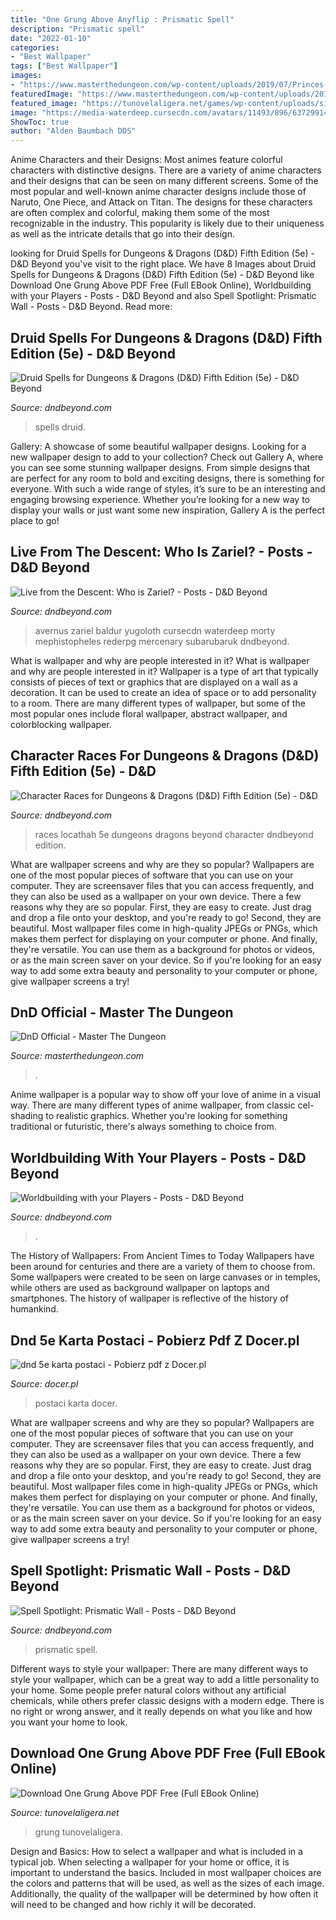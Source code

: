 ```yaml
---
title: "One Grung Above Anyflip : Prismatic Spell"
description: "Prismatic spell"
date: "2022-01-10"
categories:
- "Best Wallpaper"
tags: ["Best Wallpaper"]
images:
- "https://www.masterthedungeon.com/wp-content/uploads/2019/07/Princes-of-the-Apocalypse-768x1004.jpg"
featuredImage: "https://www.masterthedungeon.com/wp-content/uploads/2019/07/Princes-of-the-Apocalypse-768x1004.jpg"
featured_image: "https://tunovelaligera.net/games/wp-content/uploads/sites/4/2021/05/One-Grung-Above-768x1006.jpeg"
image: "https://media-waterdeep.cursecdn.com/avatars/11493/896/637299144356923067.png"
ShowToc: true
author: "Alden Baumbach DDS"
---
```



Anime Characters and their Designs: Most animes feature colorful characters with distinctive designs.
There are a variety of anime characters and their designs that can be seen on many different screens. Some of the most popular and well-known anime character designs include those of Naruto, One Piece, and Attack on Titan. The designs for these characters are often complex and colorful, making them some of the most recognizable in the industry. This popularity is likely due to their uniqueness as well as the intricate details that go into their design.

	

		
looking for Druid Spells for Dungeons &amp; Dragons (D&amp;D) Fifth Edition (5e) - D&amp;D Beyond you've visit to the right place. We have 8 Images about Druid Spells for Dungeons &amp; Dragons (D&amp;D) Fifth Edition (5e) - D&amp;D Beyond like Download One Grung Above PDF Free (Full EBook Online), Worldbuilding with your Players - Posts - D&amp;D Beyond and also Spell Spotlight: Prismatic Wall - Posts - D&amp;D Beyond. Read more:
		
    
## Druid Spells For Dungeons &amp; Dragons (D&amp;D) Fifth Edition (5e) - D&amp;D Beyond

<img loading=lazy src="https://www.dndbeyond.com/content/1-0-1562-0/skins/waterdeep/images/og-images/og-spells.png" onerror="this.onerror=null;this.src='https://tse2.mm.bing.net/th?id=OIP.ypqOTUrVspF7--H3IoDM7gHaD4&amp;pid=15.1';" alt="Druid Spells for Dungeons &amp; Dragons (D&amp;D) Fifth Edition (5e) - D&amp;D Beyond">

_Source: dndbeyond.com_

>spells druid. 

	

Gallery: A showcase of some beautiful wallpaper designs.
Looking for a new wallpaper design to add to your collection? Check out Gallery A, where you can see some stunning wallpaper designs. From simple designs that are perfect for any room to bold and exciting designs, there is something for everyone. With such a wide range of styles, it’s sure to be an interesting and engaging browsing experience. Whether you’re looking for a new way to display your walls or just want some new inspiration, Gallery A is the perfect place to go!





	
	
    
## Live From The Descent: Who Is Zariel? - Posts - D&amp;D Beyond

<img loading=lazy src="https://www.dndbeyond.com/avatars/6057/677/636936401673095316.png" onerror="this.onerror=null;this.src='https://tse3.mm.bing.net/th?id=OIP.7N9yH685UwJW8rSfuQSFOQHaDt&amp;pid=15.1';" alt="Live from the Descent: Who is Zariel? - Posts - D&amp;D Beyond">

_Source: dndbeyond.com_

>avernus zariel baldur yugoloth cursecdn waterdeep morty mephistopheles rederpg mercenary subarubaruk dndbeyond. 

	

What is wallpaper and why are people interested in it?
What is wallpaper and why are people interested in it?
Wallpaper is a type of art that typically consists of pieces of text or graphics that are displayed on a wall as a decoration. It can be used to create an idea of space or to add personality to a room. There are many different types of wallpaper, but some of the most popular ones include floral wallpaper, abstract wallpaper, and colorblocking wallpaper.

    
## Character Races For Dungeons &amp; Dragons (D&amp;D) Fifth Edition (5e) - D&amp;D

<img loading=lazy src="https://media-waterdeep.cursecdn.com/avatars/7245/522/637049342036373407.jpeg" onerror="this.onerror=null;this.src='https://tse4.mm.bing.net/th?id=OIP.CFO0Dm7KCeyg5UZP7RlKHQAAAA&amp;pid=15.1';" alt="Character Races for Dungeons &amp; Dragons (D&amp;D) Fifth Edition (5e) - D&amp;D">

_Source: dndbeyond.com_

>races locathah 5e dungeons dragons beyond character dndbeyond edition. 

	

What are wallpaper screens and why are they so popular?
Wallpapers are one of the most popular pieces of software that you can use on your computer. They are screensaver files that you can access frequently, and they can also be used as a wallpaper on your own device. There a few reasons why they are so popular. First, they are easy to create. Just drag and drop a file onto your desktop, and you're ready to go! Second, they are beautiful. Most wallpaper files come in high-quality JPEGs or PNGs, which makes them perfect for displaying on your computer or phone. And finally, they're versatile. You can use them as a background for photos or videos, or as the main screen saver on your device. So if you're looking for an easy way to add some extra beauty and personality to your computer or phone, give wallpaper screens a try!

    
## DnD Official - Master The Dungeon

<img loading=lazy src="https://www.masterthedungeon.com/wp-content/uploads/2019/07/Princes-of-the-Apocalypse-768x1004.jpg" onerror="this.onerror=null;this.src='https://tse3.mm.bing.net/th?id=OIP.J1owp1MkIkqTUVfyFyrgnwHaJr&amp;pid=15.1';" alt="DnD Official - Master The Dungeon">

_Source: masterthedungeon.com_

>. 

	

Anime wallpaper is a popular way to show off your love of anime in a visual way. There are many different types of anime wallpaper, from classic cel-shading to realistic graphics. Whether you're looking for something traditional or futuristic, there's always something to choice from.

    
## Worldbuilding With Your Players - Posts - D&amp;D Beyond

<img loading=lazy src="https://media-waterdeep.cursecdn.com/avatars/11493/896/637299144356923067.png" onerror="this.onerror=null;this.src='https://tse3.mm.bing.net/th?id=OIP.dqt6XJ4o2NcfwZj_vSnbTwHaDt&amp;pid=15.1';" alt="Worldbuilding with your Players - Posts - D&amp;D Beyond">

_Source: dndbeyond.com_

>. 

	

The History of Wallpapers: From Ancient Times to Today
Wallpapers have been around for centuries and there are a variety of them to choose from. Some wallpapers were created to be seen on large canvases or in temples, while others are used as background wallpaper on laptops and smartphones. The history of wallpaper is reflective of the history of humankind.

    
## Dnd 5e Karta Postaci - Pobierz Pdf Z Docer.pl

<img loading=lazy src="https://img2.docer.pl/image/l/xevse5n.png" onerror="this.onerror=null;this.src='https://tse1.mm.bing.net/th?id=OIP.3-1zYz7ojOmFxJOswLQMGgHaKe&amp;pid=15.1';" alt="dnd 5e karta postaci - Pobierz pdf z Docer.pl">

_Source: docer.pl_

>postaci karta docer. 

	

What are wallpaper screens and why are they so popular?
Wallpapers are one of the most popular pieces of software that you can use on your computer. They are screensaver files that you can access frequently, and they can also be used as a wallpaper on your own device. There a few reasons why they are so popular. First, they are easy to create. Just drag and drop a file onto your desktop, and you're ready to go! Second, they are beautiful. Most wallpaper files come in high-quality JPEGs or PNGs, which makes them perfect for displaying on your computer or phone. And finally, they're versatile. You can use them as a background for photos or videos, or as the main screen saver on your device. So if you're looking for an easy way to add some extra beauty and personality to your computer or phone, give wallpaper screens a try!

    
## Spell Spotlight: Prismatic Wall - Posts - D&amp;D Beyond

<img loading=lazy src="https://www.dndbeyond.com/avatars/229/483/636578092236015667.png" onerror="this.onerror=null;this.src='https://tse3.mm.bing.net/th?id=OIP._-NMlo-lnmA2f8QSdpth7wHaDt&amp;pid=15.1';" alt="Spell Spotlight: Prismatic Wall - Posts - D&amp;D Beyond">

_Source: dndbeyond.com_

>prismatic spell. 

	

Different ways to style your wallpaper:
There are many different ways to style your wallpaper, which can be a great way to add a little personality to your home. Some people prefer natural colors without any artificial chemicals, while others prefer classic designs with a modern edge. There is no right or wrong answer, and it really depends on what you like and how you want your home to look.

    
## Download One Grung Above PDF Free (Full EBook Online)

<img loading=lazy src="https://tunovelaligera.net/games/wp-content/uploads/sites/4/2021/05/One-Grung-Above-768x1006.jpeg" onerror="this.onerror=null;this.src='https://tse2.mm.bing.net/th?id=OIP.ZTqQa4_0UclbSxmC7OZOxgHaJs&amp;pid=15.1';" alt="Download One Grung Above PDF Free (Full EBook Online)">

_Source: tunovelaligera.net_

>grung tunovelaligera. 

	

Design and Basics: How to select a wallpaper and what is included in a typical job.
When selecting a wallpaper for your home or office, it is important to understand the basics. Included in most wallpaper choices are the colors and patterns that will be used, as well as the sizes of each image. Additionally, the quality of the wallpaper will be determined by how often it will need to be changed and how richly it will be decorated.

